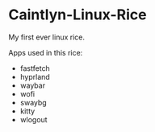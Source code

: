 # Caintlyn-Linux-Rice
My first ever linux rice. 

Apps used in this rice:
  - fastfetch
  - hyprland
  - waybar
  - wofi
  - swaybg
  - kitty
  - wlogout
  
